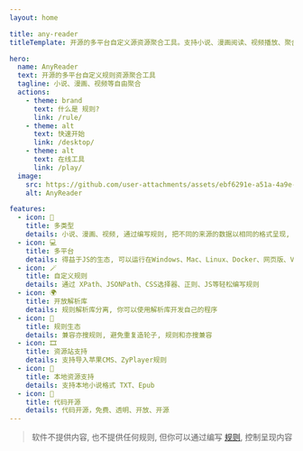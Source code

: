 ```yaml
---
layout: home

title: any-reader
titleTemplate: 开源的多平台自定义源资源聚合工具。支持小说、漫画阅读、视频播放、聚合搜索等, 也支持本地资源TXT、EPUB

hero:
  name: AnyReader
  text: 开源的多平台自定义规则资源聚合工具
  tagline: 小说、漫画、视频等自由聚合
  actions:
    - theme: brand
      text: 什么是 规则?
      link: /rule/
    - theme: alt
      text: 快速开始
      link: /desktop/
    - theme: alt
      text: 在线工具
      link: /play/
  image:
    src: https://github.com/user-attachments/assets/ebf6291e-a51a-4a9e-8e81-f0cf1f10cb1f
    alt: AnyReader

features:
  - icon: 📖
    title: 多类型
    details: 小说、漫画、视频, 通过编写规则, 把不同的来源的数据以相同的格式呈现, 实现聚合搜索、查看
  - icon: 💻️
    title: 多平台
    details: 得益于JS的生态, 可以运行在Windows、Mac、Linux、Docker、网页版、VSCode插件等
  - icon: 🪄
    title: 自定义规则
    details: 通过 XPath、JSONPath、CSS选择器、正则、JS等轻松编写规则
  - icon: 🌍️
    title: 开放解析库
    details: 规则解析库分离, 你可以使用解析库开发自己的程序
  - icon: 📘
    title: 规则生态
    details: 兼容亦搜规则, 避免重复造轮子, 规则和亦搜兼容
  - icon: 🎞️
    title: 资源站支持
    details: 支持导入苹果CMS、ZyPlayer规则
  - icon: 📁
    title: 本地资源支持
    details: 支持本地小说格式 TXT、Epub
  - icon: 🚀
    title: 代码开源
    details: 代码开源，免费、透明、开放、开源
---
```


> 软件不提供内容, 也不提供任何规则, 但你可以通过编写 [规则](./rule/), 控制呈现内容

<style>
:root {
  --vp-home-hero-name-color: transparent;
  --vp-home-hero-name-background: -webkit-linear-gradient(120deg, #bd34fe 30%, #41d1ff);

  --vp-home-hero-image-background-image: linear-gradient(-45deg, #bd34fe 50%, #47caff 50%);
  --vp-home-hero-image-filter: blur(44px);
}

@media (min-width: 640px) {
  :root {
    --vp-home-hero-image-filter: blur(56px);
  }
}

@media (min-width: 960px) {
  :root {
    --vp-home-hero-image-filter: blur(68px);
  }
}
</style>
